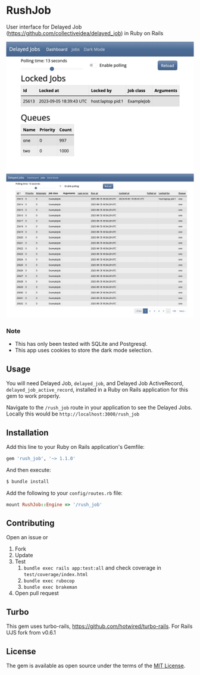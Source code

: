 # RushJob
User interface for Delayed Job (https://github.com/collectiveidea/delayed_job) in Ruby on Rails 

<img width="656" alt="Dashboard" src="docs/assets/dashboard.png">
<img width="1244" alt="Jobs" src="docs/assets/jobs.png">

### Note
 - This has only been tested with SQLite and Postgresql.
 - This app uses cookies to store the dark mode selection.

## Usage
You will need Delayed Job, `delayed_job`, and Delayed Job ActiveRecord, `delayed_job_active_record`, installed in a Ruby on Rails application for this gem to work properly.

Navigate to the `/rush_job` route in your application to see the Delayed Jobs. Locally this would be `http://localhost:3000/rush_job`

## Installation
Add this line to your Ruby on Rails application's Gemfile:

```ruby
gem 'rush_job', '~> 1.1.0'
```

And then execute:
```bash
$ bundle install
```

Add the following to your `config/routes.rb` file:
```ruby
mount RushJob::Engine => '/rush_job'
```

## Contributing
Open an issue or
  1. Fork
  2. Update
  3. Test
      1. `bundle exec rails app:test:all` and check coverage in `test/coverage/index.html`
      2. `bundle exec rubocop`
      3. `bundle exec brakeman`
  4. Open pull request

## Turbo
This gem uses turbo-rails, https://github.com/hotwired/turbo-rails. For Rails UJS fork from v0.6.1

## License
The gem is available as open source under the terms of the [MIT License](https://opensource.org/licenses/MIT).
